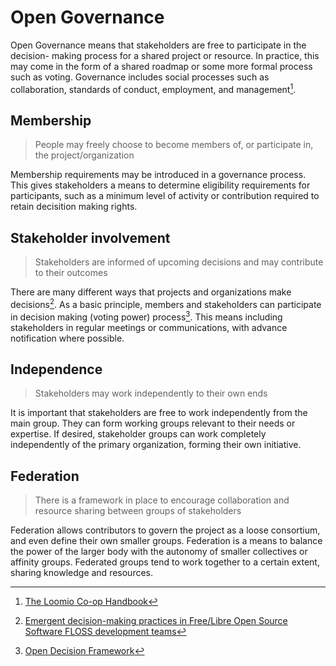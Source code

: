 # Open Governance

Open Governance means that stakeholders are free to participate in the decision- making process for a shared project or resource. In practice, this may come in the form of a shared roadmap or some more formal process such as voting. Governance includes social processes such as collaboration, standards of conduct, employment, and management[^1].

## Membership

> People may freely choose to become members of, or participate in, the project/organization

Membership requirements may be introduced in a governance process. This gives stakeholders a means to determine eligibility requirements for participants, such as a minimum level of activity or contribution required to retain decisition making rights.

## Stakeholder involvement

> Stakeholders are informed of upcoming decisions and may contribute to their outcomes

There are many different ways that projects and organizations make decisions[^2]. As a basic principle, members and stakeholders can participate in decision making \(voting power\) process[^3]. This means including stakeholders in regular meetings or communications, with advance notification where possible.

## Independence

> Stakeholders may work independently to their own ends

It is important that stakeholders are free to work independently from the main group. They can form working groups relevant to their needs or expertise. If desired, stakeholder groups can work completely independently of the primary organization, forming their own initiative.

## Federation

> There is a framework in place to encourage collaboration and resource sharing between groups of stakeholders

Federation allows contributors to govern the project as a loose consortium, and even define their own smaller groups. Federation is a means to balance the power of the larger body with the autonomy of smaller collectives or affinity groups. Federated groups tend to work together to a certain extent, sharing knowledge and resources.


[^1]: [The Loomio Co-op Handbook](https://loomio.coop/)

[^2]: [Emergent decision-making practices in Free/Libre Open Source Software FLOSS development teams](https://crowston.syr.edu/content/emergent-decision-making-practices-freelibre-open-source-software-floss-development-teams)

[^3]: [Open Decision Framework](https://github.com/red-hat-people-team/open-decision-framework)



